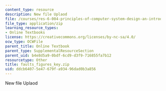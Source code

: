 ```yaml
---
content_type: resource
description: New file Uplaod
file: /courses/res-6-004-principles-of-computer-system-design-an-introduction-spring-2009/ddcb64075e47679fa93496dad0b3a856_faults_figures_key.zip
file_type: application/zip
learning_resource_types:
- Online Textbooks
license: https://creativecommons.org/licenses/by-nc-sa/4.0/
ocw_type: OCWFile
parent_title: Online Textbook
parent_type: SupplementalResourceSection
parent_uid: b4e8d5a9-0bdf-6cd9-d3f9-716855fa7b12
resourcetype: Other
title: faults_figures_key.zip
uid: ddcb6407-5e47-679f-a934-96dad0b3a856
---
```

New file Uplaod